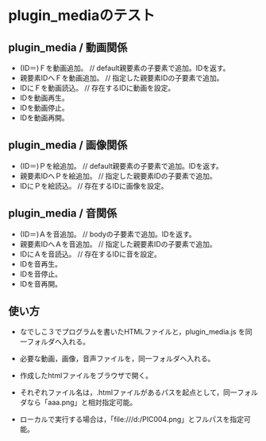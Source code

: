 # plugin_mediaのテスト

## plugin_media / 動画関係

- (ID＝)Ｆを動画追加。  // default親要素の子要素で追加。IDを返す。
- 親要素IDへＦを動画追加。  // 指定した親要素IDの子要素で追加。
- IDにＦを動画読込。  // 存在するIDに動画を設定。
- IDを動画再生。
- IDを動画停止。
- IDを動画再開。

## plugin_media / 画像関係

- (ID＝)Ｐを絵追加。  // default親要素の子要素で追加。IDを返す。
- 親要素IDへＰを絵追加。  // 指定した親要素IDの子要素で追加。
- IDにＰを絵読込。  // 存在するIDに画像を設定。

## plugin_media / 音関係

- (ID＝)Ａを音追加。  // bodyの子要素で追加。IDを返す。
- 親要素IDへＡを音追加。  // 指定した親要素IDの子要素で追加。
- IDにＡを音読込。  // 存在するIDに音を設定。
- IDを音再生。
- IDを音停止。
- IDを音再開。

## 使い方

- なでしこ３でプログラムを書いたHTMLファイルと，plugin_media.js を同一フォルダへ入れる。
- 必要な動画，画像，音声ファイルを，同一フォルダへ入れる。
- 作成したhtmlファイルをブラウザで開く。

- それぞれファイル名は，.htmlファイルがあるパスを起点として，同一フォルダなら「aaa.png」と相対指定可能。
- ローカルで実行する場合は，「file:///d:/PIC004.png」とフルパスを指定可能。

